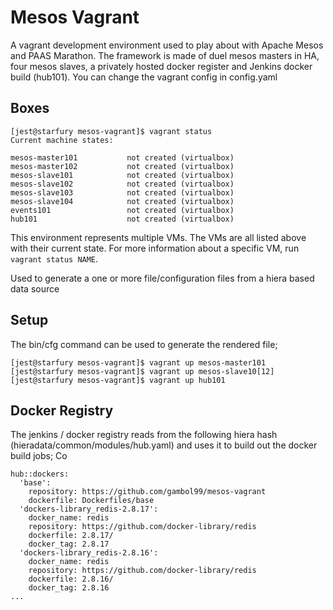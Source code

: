 Mesos Vagrant
===================

A vagrant development environment used to play about with Apache Mesos and PAAS Marathon. The framework is made of duel mesos masters in HA, four mesos slaves, a privately hosted docker register and Jenkins docker build (hub101). You can change the vagrant config in config.yaml

Boxes
-------------
  
    [jest@starfury mesos-vagrant]$ vagrant status
    Current machine states:
  
    mesos-master101           not created (virtualbox)
    mesos-master102           not created (virtualbox)
    mesos-slave101            not created (virtualbox)
    mesos-slave102            not created (virtualbox)
    mesos-slave103            not created (virtualbox)
    mesos-slave104            not created (virtualbox)
    events101                 not created (virtualbox)
    hub101                    not created (virtualbox)

  This environment represents multiple VMs. The VMs are all listed
  above with their current state. For more information about a specific
  VM, run `vagrant status NAME`.

Used to generate a one or more file/configuration files from a hiera based data source

Setup
-------------

The bin/cfg command can be used to generate the rendered file;
  
    [jest@starfury mesos-vagrant]$ vagrant up mesos-master101
    [jest@starfury mesos-vagrant]$ vagrant up mesos-slave10[12]
    [jest@starfury mesos-vagrant]$ vagrant up hub101

Docker Registry
-------------------

The  jenkins / docker registry reads from the following hiera hash (hieradata/common/modules/hub.yaml) and uses it to build out the docker build jobs; Co

    hub::dockers:
      'base':
        repository: https://github.com/gambol99/mesos-vagrant
        dockerfile: Dockerfiles/base
      'dockers-library_redis-2.8.17':
        docker_name: redis
        repository: https://github.com/docker-library/redis
        dockerfile: 2.8.17/
        docker_tag: 2.8.17
      'dockers-library_redis-2.8.16':
        docker_name: redis
        repository: https://github.com/docker-library/redis
        dockerfile: 2.8.16/
        docker_tag: 2.8.16
    ...

